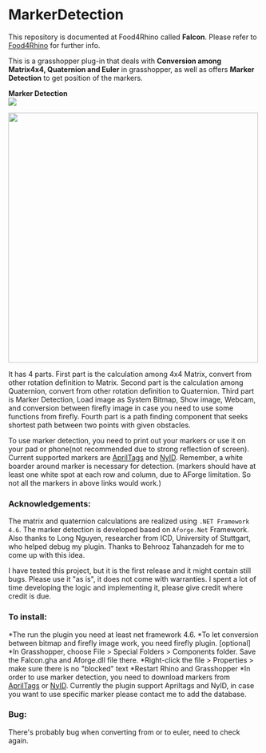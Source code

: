 # MarkerDetection
This repository is documented at Food4Rhino called **Falcon**. Please refer to [Food4Rhino](http://www.food4rhino.com/app/falcon) for further info.

This is a grasshopper plug-in that deals with **Conversion among Matrix4x4, Quaternion and Euler** in grasshopper, as well as offers **Marker Detection** to get position of the markers. <br>

**Marker Detection**<br>
[![](http://img.youtube.com/vi/csvAajnhGM0/0.jpg)](http://www.youtube.com/watch?v=csvAajnhGM0)<br>

<img src="http://static.food4rhino.com/s3fs-public/users-files/ccc159/app/falcon-screenshot.jpg" width="500"/>

It has 4 parts. First part is the calculation among 4x4 Matrix, convert from other rotation definition to Matrix. Second part is the calculation among Quaternion, convert from other rotation definition to Quaternion. Third part is Marker Detection, Load image as System Bitmap, Show image, Webcam, and conversion between firefly image in case you need to use some functions from firefly. Fourth part is a path finding component that seeks shortest path between two points with given obstacles.

To use marker detection, you need to print out your markers or use it on your pad or phone(not recommended due to strong reflection of screen). Current supported markers are [AprilTags](http://www.dotproduct3d.com/assets/pdf/apriltags.pdf) and [NyID](http://sixwish.jp/AR/Marker/idMarker/). Remember, a white boarder around marker is necessary for detection. (markers should have at least one white spot at each row and column, due to AForge limitation. So not all the markers in above links would work.)

### Acknowledgements:

The matrix and quaternion calculations are realized using ```.NET Framework 4.6```. The marker detection is developed based on ```Aforge.Net``` Framework. Also thanks to Long Nguyen, researcher from ICD, University of Stuttgart, who helped debug my plugin. Thanks to Behrooz Tahanzadeh for me to come up with this idea.

I have tested this project, but it is the first release and it might contain still bugs. Please use it "as is", it does not come with warranties. I spent a lot of time developing the logic and implementing it, please give credit where credit is due.

### To install:

*The run the plugin you need at least net framework 4.6.
*To let conversion between bitmap and firefly image work, you need firefly plugin. [optional]
*In Grasshopper, choose File > Special Folders > Components folder. Save the Falcon.gha and Aforge.dll file there.
*Right-click the file > Properties > make sure there is no "blocked" text
*Restart Rhino and Grasshopper
*In order to use marker detection, you need to download markers from [AprilTags](http://www.dotproduct3d.com/assets/pdf/apriltags.pdf) or [NyID](http://sixwish.jp/AR/Marker/idMarker/). Currently the plugin support Apriltags and NyID, in case you want to use specific marker please contact me to add the database.

### Bug: 
There's probably bug when converting from or to euler, need to check again.
